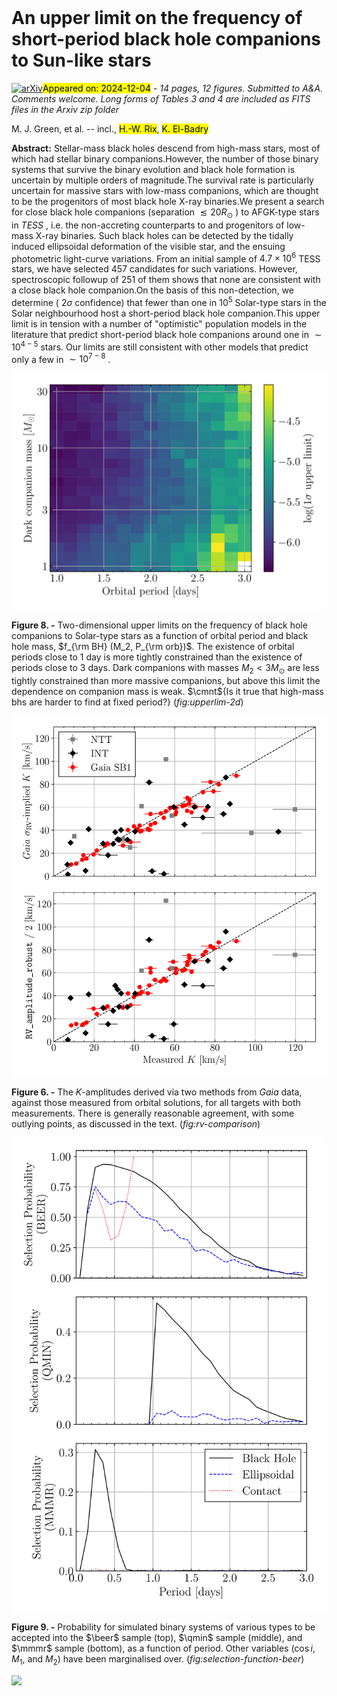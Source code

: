 <div class="macros" style="visibility:hidden;">
$\newcommand{\ensuremath}{}$
$\newcommand{\xspace}{}$
$\newcommand{\object}[1]{\texttt{#1}}$
$\newcommand{\farcs}{{.}''}$
$\newcommand{\farcm}{{.}'}$
$\newcommand{\arcsec}{''}$
$\newcommand{\arcmin}{'}$
$\newcommand{\ion}[2]{#1#2}$
$\newcommand{\textsc}[1]{\textrm{#1}}$
$\newcommand{\hl}[1]{\textrm{#1}}$
$\newcommand{\footnote}[1]{}$
$\newcommand{\cmnt}[1]$
$\newcommand{\review}[1]{#1}$
$\newcommand{\porb}{P_\mathrm{orb}}$
$\newcommand{\pdot}{\dot{P}_\mathrm{orb}}$
$\newcommand{\mdot}{\dot{M}}$
$\newcommand{\teff}{T_\mathrm{eff}}$
$\newcommand{\halpha}{H\alpha}$
$\newcommand{\hbeta}{H\beta}$
$\newcommand{\hei}{\ion{He}{I}}$
$\newcommand{\heii}{\ion{He}{II}}$
$\newcommand{\siii}{\ion{Si}{II}}$
$\newcommand{\filus}{\textit{u_s}}$
$\newcommand{\filgs}{\textit{g_s}}$
$\newcommand{\filrs}{\textit{r_s}}$
$\newcommand{\filis}{\textit{i_s}}$
$\newcommand{\filzs}{\textit{z_s}}$
$\newcommand{\filu}{\textit{u'}}$
$\newcommand{\filg}{\textit{g'}}$
$\newcommand{\filr}{\textit{r'}}$
$\newcommand{\fili}{\textit{i'}}$
$\newcommand{\filz}{\textit{z'}}$
$\newcommand{\filkg}{\textit{KG5}}$
$\newcommand{\inp}{{\tt input}}$
$\newcommand{\beer}{{\tt beer}}$
$\newcommand{\qmin}{{\tt qmin}}$
$\newcommand{\mmmr}{{\tt mmmr}}$
$\newcommand{\aell}{A_{\rm ell}}$
$\newcommand{\qm}{q_{\rm min}}$
$\newcommand{\fbh}{f_{\rm BH}}$
$\newcommand{\sbar}{\Bar{S}'}$
$\newcommand{\mpia}{1}$
$\newcommand{\tlv}{2}$
$\newcommand{\barilan}{3}$
$\newcommand{\edin}{4}$
$\newcommand{\caltech}{5}$
$\newcommand{\ing}{6}$
$\newcommand{\sheff}{7}$
$\newcommand{\warw}{8}$</div>



<div id="title">

# An upper limit on the frequency of short-period black hole companions to Sun-like stars

</div>
<div id="comments">

[![arXiv](https://img.shields.io/badge/arXiv-2412.02082-b31b1b.svg)](https://arxiv.org/abs/2412.02082)<mark>Appeared on: 2024-12-04</mark> -  _14 pages, 12 figures. Submitted to A&A. Comments welcome. Long forms of Tables 3 and 4 are included as FITS files in the Arxiv zip folder_

</div>
<div id="authors">

M. J. Green, et al. -- incl., <mark>H.-W. Rix</mark>, <mark>K. El-Badry</mark>

</div>
<div id="abstract">

**Abstract:** Stellar-mass black holes descend from high-mass stars, most of which had stellar binary companions.However, the number of those binary systems that survive the binary evolution and black hole formation is uncertain by multiple orders of magnitude.The survival rate is particularly uncertain for massive stars with low-mass companions, which are thought to be the progenitors of most black hole X-ray binaries.We present a search for close black hole companions (separation $\lesssim 20 R_\odot$ ) to AFGK-type stars in _TESS_ , i.e. the non-accreting counterparts to and progenitors of low-mass X-ray binaries. Such black holes can be detected by the tidally induced ellipsoidal deformation of the visible star, and the ensuing photometric light-curve variations. From an initial sample of $4.7\times10^6$ TESS stars, we have selected 457 candidates for such variations. However, spectroscopic followup of 251 of them shows that none are consistent with a close black hole companion.On the basis of this non-detection, we determine ( $2\sigma$ confidence) that fewer than one in $10^5$ Solar-type stars in the Solar neighbourhood host a short-period black hole companion.This upper limit is in tension with a number of "optimistic" population models in the literature that predict short-period black hole companions around one in $\sim 10^{4-5}$ stars. Our limits are still consistent with other models that predict only a few in $\sim 10^{7-8}$ .

</div>

<div id="div_fig1">

<img src="tmp_2412.02082/./figures/upperlim-2d/figure.png" alt="Fig8" width="100%"/>

**Figure 8. -** 
Two-dimensional upper limits on the frequency of black hole companions to Solar-type stars as a function of orbital period and black hole mass, $f_{\rm BH} (M_2, P_{\rm orb})$.
The existence of orbital periods close to 1 day is more tightly constrained than the existence of periods close to 3 days.
Dark companions with masses $M_2 < 3 M_\odot$ are less tightly constrained than more massive companions, but above this limit the dependence on companion mass is weak.
$\cmnt${Is it true that high-mass bhs are harder to find at fixed period?} (*fig:upperlim-2d*)

</div>
<div id="div_fig2">

<img src="tmp_2412.02082/./figures/gaia-confirmation/figure.png" alt="Fig6" width="100%"/>

**Figure 6. -** 
The $K$-amplitudes derived via two methods from _Gaia_ data, against those measured from orbital solutions, for all targets with both measurements.
There is generally reasonable agreement, with some outlying points, as discussed in the text.
 (*fig:rv-comparison*)

</div>
<div id="div_fig3">

<img src="tmp_2412.02082/./figures/selection-functions/figure.png" alt="Fig9" width="100%"/>

**Figure 9. -** 
Probability for simulated binary systems of various types to be accepted into the $\beer$ sample (top), $\qmin$ sample (middle), and $\mmmr$ sample (bottom), as a function of period.
Other variables ($\cos i$, $M_1$, and $M_2$) have been marginalised over.
 (*fig:selection-function-beer*)

</div><div id="qrcode"><img src=https://api.qrserver.com/v1/create-qr-code/?size=100x100&data="https://arxiv.org/abs/2412.02082"></div>